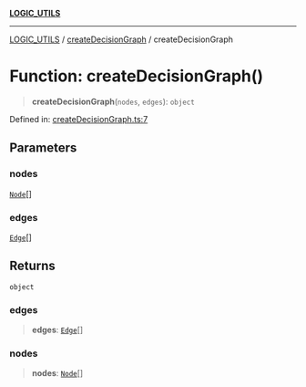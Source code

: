 [**LOGIC_UTILS**](../../README.md)

***

[LOGIC_UTILS](../../README.md) / [createDecisionGraph](../README.md) / createDecisionGraph

# Function: createDecisionGraph()

> **createDecisionGraph**(`nodes`, `edges`): `object`

Defined in: [createDecisionGraph.ts:7](https://github.com/dailker/everyutil/blob/e265d7544f4e799da268d038a0a464c889a18367/src/logic/createDecisionGraph.ts#L7)

## Parameters

### nodes

[`Node`](../interfaces/Node.md)[]

### edges

[`Edge`](../interfaces/Edge.md)[]

## Returns

`object`

### edges

> **edges**: [`Edge`](../interfaces/Edge.md)[]

### nodes

> **nodes**: [`Node`](../interfaces/Node.md)[]
